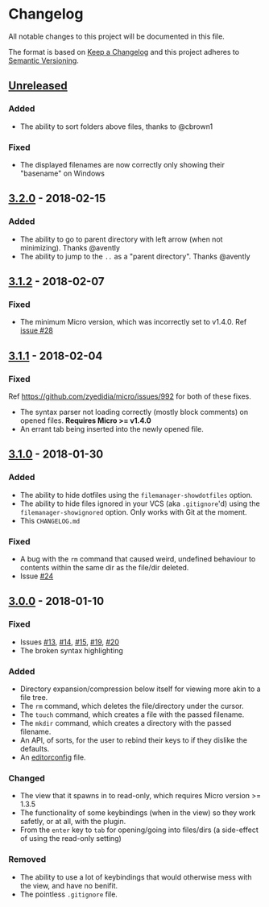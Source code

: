 # Changelog

All notable changes to this project will be documented in this file.

The format is based on [Keep a Changelog](http://keepachangelog.com/en/1.0.0/) and this project adheres to [Semantic Versioning](http://semver.org/spec/v2.0.0.html).

## [Unreleased]

### Added

- The ability to sort folders above files, thanks to @cbrown1

### Fixed

- The displayed filenames are now correctly only showing their "basename" on Windows

## [3.2.0] - 2018-02-15

### Added

* The ability to go to parent directory with left arrow (when not minimizing). Thanks @avently
* The ability to jump to the `..` as a "parent directory". Thanks @avently

## [3.1.2] - 2018-02-07

### Fixed

* The minimum Micro version, which was incorrectly set to v1.4.0. Ref [issue #28](https://github.com/NicolaiSoeborg/filemanager-plugin/issues/28)

## [3.1.1] - 2018-02-04

### Fixed

Ref https://github.com/zyedidia/micro/issues/992 for both of these fixes.

* The syntax parser not loading correctly (mostly block comments) on opened files. **Requires Micro >= v1.4.0**
* An errant tab being inserted into the newly opened file.

## [3.1.0] - 2018-01-30

### Added

* The ability to hide dotfiles using the `filemanager-showdotfiles` option.
* The ability to hide files ignored in your VCS (aka `.gitignore`'d) using the `filemanager-showignored` option. Only works with Git at the moment.
* This `CHANGELOG.md`

### Fixed

* A bug with the `rm` command that caused weird, undefined behaviour to contents within the same dir as the file/dir deleted.
* Issue [#24](https://github.com/NicolaiSoeborg/filemanager-plugin/issues/24)

## [3.0.0] - 2018-01-10

### Fixed

* Issues [#13](https://github.com/NicolaiSoeborg/filemanager-plugin/issues/13), [#14](https://github.com/NicolaiSoeborg/filemanager-plugin/issues/14), [#15](https://github.com/NicolaiSoeborg/filemanager-plugin/issues/15), [#19](https://github.com/NicolaiSoeborg/filemanager-plugin/issues/19), [#20](https://github.com/NicolaiSoeborg/filemanager-plugin/issues/20)
* The broken syntax highlighting

### Added

* Directory expansion/compression below itself for viewing more akin to a file tree.
* The `rm` command, which deletes the file/directory under the cursor.
* The `touch` command, which creates a file with the passed filename.
* The `mkdir` command, which creates a directory with the passed filename.
* An API, of sorts, for the user to rebind their keys to if they dislike the defaults.
* An [editorconfig](http://editorconfig.org/) file.

### Changed

* The view that it spawns in to read-only, which requires Micro version >= 1.3.5
* The functionality of some keybindings (when in the view) so they work safetly, or at all, with the plugin.
* From the `enter` key to `tab` for opening/going into files/dirs (a side-effect of using the read-only setting)

### Removed

* The ability to use a lot of keybindings that would otherwise mess with the view, and have no benifit.
* The pointless `.gitignore` file.

[unreleased]: https://github.com/NicolaiSoeborg/filemanager-plugin/compare/v3.2.0...HEAD
[3.2.0]: https://github.com/NicolaiSoeborg/filemanager-plugin/compare/v3.1.2...v3.2.0
[3.1.2]: https://github.com/NicolaiSoeborg/filemanager-plugin/compare/v3.1.1...v3.1.2
[3.1.1]: https://github.com/NicolaiSoeborg/filemanager-plugin/compare/v3.1.0...v3.1.1
[3.1.0]: https://github.com/NicolaiSoeborg/filemanager-plugin/compare/v3.0.0...v3.1.0
[3.0.0]: https://github.com/NicolaiSoeborg/filemanager-plugin/compare/v2.1.1...v3.0.0
